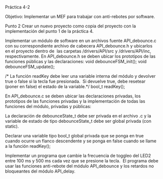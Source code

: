 Práctica 4-2

Objetivo:
Implementar un MEF para trabajar con anti-rebotes por software. 

Punto 2
Crear un nuevo proyecto como copia del proyecto con la implementación del punto 1 de la práctica 4.

Implementar un módulo de software en un archivos fuente API_debounce.c con su correspondiente archivo de cabecera API_debounce.h y ubicarlos en el proyecto dentro de  las carpetas /drivers/API/src y /drivers/API/inc, respectivamente.
En API_debounce.h se deben ubicar los prototipos de las funciones públicas y las declaraciones:
void debounceFSM_init();
void debounceFSM_update();

/* La función readKey debe leer una variable interna del módulo y devolver true o false si la tecla fue presionada.  Si devuelve true, debe resetear (poner en false) el estado de la variable.*/
bool_t readKey();

En API_debounce.c se deben ubicar las declaraciones privadas, los prototipos de las funciones privadas y la implementación de todas las funciones del módulo, privadas y públicas:

La declaración de debounceState_t debe ser privada en el archivo .c y la variable de estado de tipo debounceState_t debe ser global privada (con static).

Declarar una variable tipo bool_t global privada que se ponga en true cuando ocurre un flanco descendente y se ponga en false cuando se llame a la función readKey();

Implementar un programa que cambie la frecuencia de toggleo del LED2 entre 100 ms y 500 ms cada vez que se presione la tecla.  El programa debe usar las funciones anti-rebote del módulo API_debounce y los retardos no bloqueantes del módulo API_delay.

